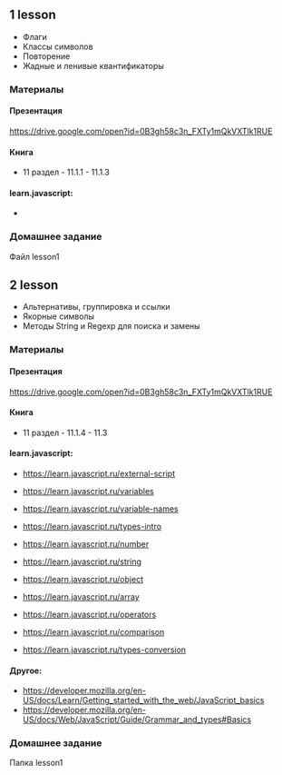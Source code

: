 ## 1 lesson

* Флаги
* Классы символов
* Повторение
* Жадные и ленивые квантификаторы

### Материалы

#### Презентация
https://drive.google.com/open?id=0B3gh58c3n_FXTy1mQkVXTlk1RUE

#### Книга

* 11 раздел - 11.1.1 - 11.1.3

#### learn.javascript:

* 

### Домашнее задание

Файл lesson1


## 2 lesson

* Альтернативы, группировка и ссылки
* Якорные символы
* Методы String и Regexp для поиска и замены

### Материалы

#### Презентация
https://drive.google.com/open?id=0B3gh58c3n_FXTy1mQkVXTlk1RUE

#### Книга

* 11 раздел - 11.1.4 - 11.3

#### learn.javascript:

* https://learn.javascript.ru/external-script
* https://learn.javascript.ru/variables
* https://learn.javascript.ru/variable-names
* https://learn.javascript.ru/types-intro

* https://learn.javascript.ru/number
* https://learn.javascript.ru/string
* https://learn.javascript.ru/object
* https://learn.javascript.ru/array

* https://learn.javascript.ru/operators
* https://learn.javascript.ru/comparison
* https://learn.javascript.ru/types-conversion

#### Другое:

* https://developer.mozilla.org/en-US/docs/Learn/Getting_started_with_the_web/JavaScript_basics
* https://developer.mozilla.org/en-US/docs/Web/JavaScript/Guide/Grammar_and_types#Basics

### Домашнее задание

Папка lesson1